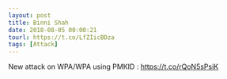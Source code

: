 ```yaml
---
layout: post
title: Binni Shah
date: 2018-08-05 00:00:21
tourl: https://t.co/LfZIicBDza
tags: [Attack]
---
```

New attack on WPA/WPA using PMKID : https://t.co/rQoN5sPsiK